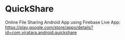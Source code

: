 # QuickShare
Online File Sharing Android App using Firebase
Live App: https://play.google.com/store/apps/details?id=com.viratara.android.quickshare
